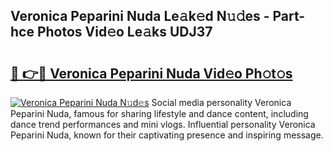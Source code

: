 ## Veronica Peparini Nuda Le𝚊k𝚎d N𝚞𝚍es - Part-hce Photos Vid𝚎o Le𝚊ks UDJ37

# <h2><a href="http://fbbr08u.evod.top/?m=Veronica+Peparini+Nuda">🔗 👉🔴 Veronica Peparini Nuda Vid𝚎o Ph𝚘t𝚘s</a></h2>

[![Veronica Peparini Nuda N𝚞d𝚎s](https://i.imgur.com/8V9OHl7.gif)](http://fbbr08u.evod.top/?m=Veronica+Peparini+Nuda)
Social media personality Veronica Peparini Nuda, famous for sharing lifestyle and dance content, including dance trend performances and mini vlogs. Influential personality Veronica Peparini Nuda, known for their captivating presence and inspiring message. 
